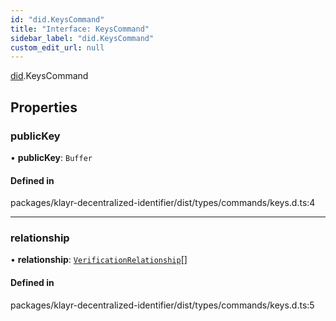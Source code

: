 ```yaml
---
id: "did.KeysCommand"
title: "Interface: KeysCommand"
sidebar_label: "did.KeysCommand"
custom_edit_url: null
---
```


[did](../namespaces/did.md).KeysCommand

## Properties

### publicKey

• **publicKey**: `Buffer`

#### Defined in

packages/klayr-decentralized-identifier/dist/types/commands/keys.d.ts:4

___

### relationship

• **relationship**: [`VerificationRelationship`](../namespaces/did.md#verificationrelationship)[]

#### Defined in

packages/klayr-decentralized-identifier/dist/types/commands/keys.d.ts:5
